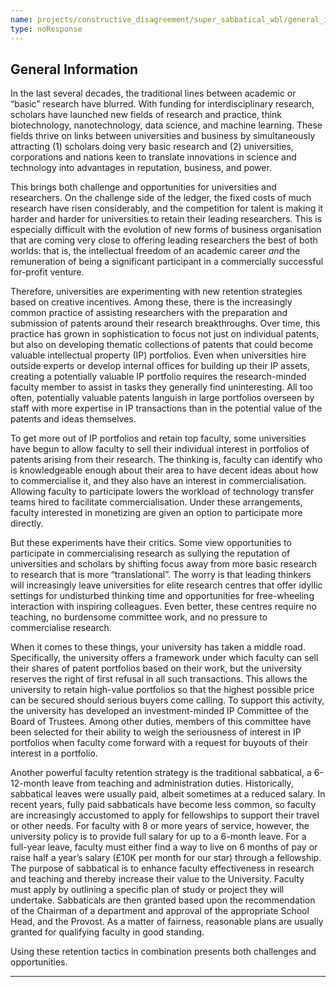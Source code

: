 ```yaml
---
name: projects/constructive_disagreement/super_sabbatical_wbl/general_information.md
type: noResponse
---
```


## General Information

In the last several decades, the traditional lines between academic or “basic” research have blurred. With funding for interdisciplinary research, scholars have launched new fields of research and practice, think biotechnology, nanotechnology, data science, and machine learning. These fields thrive on links between universities and business by simultaneously attracting (1) scholars doing very basic research and (2) universities, corporations and nations keen to translate innovations in science and technology into advantages in reputation, business, and power.

This brings both challenge and opportunities for universities and researchers. On the challenge side of the ledger, the fixed costs of much research have risen considerably, and the competition for talent is making it harder and harder for universities to retain their leading researchers. This is especially difficult with the evolution of new forms of business organisation that are coming very close to offering leading researchers the best of both worlds: that is, the intellectual freedom of an academic career *and* the remuneration of being a significant participant in a commercially successful for-profit venture.

Therefore, universities are experimenting with new retention strategies based on creative incentives. Among these, there is the increasingly common practice of assisting researchers with the preparation and submission of patents around their research breakthroughs. Over time, this practice has grown in sophistication to focus not just on individual patents, but also on developing thematic collections of patents that could become valuable intellectual property (IP) portfolios. Even when universities hire outside experts or develop internal offices for building up their IP assets, creating a potentially valuable IP portfolio requires the research-minded faculty member to assist in tasks they generally find uninteresting. All too often, potentially valuable patents languish in large portfolios overseen by staff with more expertise in IP transactions than in the potential value of the patents and ideas themselves.

To get more out of IP portfolios and retain top faculty, some universities have begun to allow faculty to sell their individual interest in portfolios of patents arising from their research. The thinking is, faculty can identify who is knowledgeable enough about their area to have decent ideas about how to commercialise it, and they also have an interest in commercialisation. Allowing faculty to participate lowers the workload of technology transfer teams hired to facilitate commercialisation. Under these arrangements, faculty interested in monetizing are given an option to participate more directly.

But these experiments have their critics. Some view opportunities to participate in commercialising research as sullying the reputation of universities and scholars by shifting focus away from more basic research to research that is more “translational”. The worry is that leading thinkers will increasingly leave universities for elite research centres that offer idyllic settings for undisturbed thinking time and opportunities for free-wheeling interaction with inspiring colleagues. Even better, these centres require no teaching, no burdensome committee work, and no pressure to commercialise research.

When it comes to these things, your university has taken a middle road. Specifically, the university offers a framework under which faculty can sell their shares of patent portfolios based on their work, but the university reserves the right of first refusal in all such transactions. This allows the university to retain high-value portfolios so that the highest possible price can be secured should serious buyers come calling. To support this activity, the university has developed an investment-minded IP Committee of the Board of Trustees. Among other duties, members of this committee have been selected for their ability to weigh the seriousness of interest in IP portfolios when faculty come forward with a request for buyouts of their interest in a portfolio.

Another powerful faculty retention strategy is the traditional sabbatical, a 6-12-month leave from teaching and administration duties. Historically, sabbatical leaves were usually paid, albeit sometimes at a reduced salary. In recent years, fully paid sabbaticals have become less common, so faculty are increasingly accustomed to apply for fellowships to support their travel or other needs. For faculty with 8 or more years of service, however, the university policy is to provide full salary for up to a 6-month leave. For a full-year leave, faculty must either find a way to live on 6 months of pay or raise half a year’s salary (£10K per month for our star) through a fellowship. The purpose of sabbatical is to enhance faculty effectiveness in research and teaching and thereby increase their value to the University. Faculty must apply by outlining a specific plan of study or project they will undertake. Sabbaticals are then granted based upon the recommendation of the Chairman of a department and approval of the appropriate School Head, and the Provost. As a matter of fairness, reasonable plans are usually granted for qualifying faculty in good standing.

Using these retention tactics in combination presents both challenges and opportunities.

---